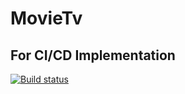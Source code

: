 # MovieTv
## For CI/CD Implementation
[![Build status](https://build.appcenter.ms/v0.1/apps/eac0694c-2494-4e6b-8e6b-c4e96869e93f/branches/dev/badge)](https://appcenter.ms)
